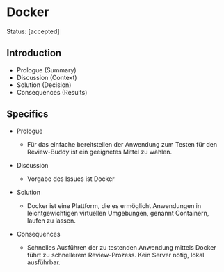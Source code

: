 # Docker

Status: [accepted]

## Introduction

- Prologue (Summary)
- Discussion (Context)
- Solution (Decision)
- Consequences (Results)

## Specifics

- Prologue

  - Für das einfache bereitstellen der Anwendung zum Testen für den Review-Buddy ist ein geeignetes Mittel zu wählen.

- Discussion

  - Vorgabe des Issues ist Docker

- Solution
  - Docker ist eine Plattform, die es ermöglicht Anwendungen in leichtgewichtigen virtuellen Umgebungen, genannt Containern, laufen zu lassen.

- Consequences
  - Schnelles Ausführen der zu testenden Anwendung mittels Docker führt zu schnellerem Review-Prozess. Kein Server nötig, lokal ausführbar.